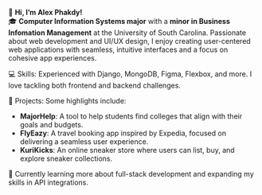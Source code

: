 👋 **Hi, I’m Alex Phakdy!**  
🎓 **Computer Information Systems major** with a **minor in Business Infomation Management** at the University of South Carolina. Passionate about web development and UI/UX design, I enjoy creating user-centered web applications with seamless, intuitive interfaces and a focus on cohesive app experiences.

💻 Skills: Experienced with Django, MongoDB, Figma, Flexbox, and more. I love tackling both frontend and backend challenges.

🚀 Projects: Some highlights include:

- **MajorHelp**: A tool to help students find colleges that align with their goals and budgets.
- **FlyEazy**: A travel booking app inspired by Expedia, focused on delivering a seamless user experience.
- **KuriKicks**: An online sneaker store where users can list, buy, and explore sneaker collections.

🌱 Currently learning more about full-stack development and expanding my skills in API integrations.

